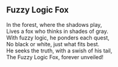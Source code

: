 ## Fuzzy Logic Fox

In the forest, where the shadows play,  
Lives a fox who thinks in shades of gray.  
With fuzzy logic, he ponders each quest,  
No black or white, just what fits best.  
He seeks the truth, with a swish of his tail,  
The Fuzzy Logic Fox, forever unveiled!  